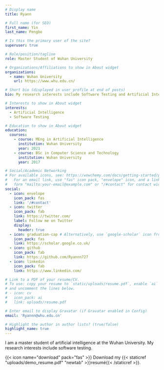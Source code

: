 ```yaml
---
# Display name
title: Ryann

# Full name (for SEO)
first_name: Yin
last_name: Pengbo

# Is this the primary user of the site?
superuser: true

# Role/position/tagline
role: Master Student of Wuhan University

# Organizations/Affiliations to show in About widget
organizations:
  - name: Wuhan University
    url: https://www.whu.edu.cn/

# Short bio (displayed in user profile at end of posts)
bio: My research interests include Software Testing and Artificial Intelligence.

# Interests to show in About widget
interests:
  - Artificial Intelligence
  - Software Testing

# Education to show in About widget
education:
  courses:
    - course: MEng in Artificial Intelligence
      institution: Wuhan University
      year: 2021
    - course: BSc in Computer Science and Technology
      institution: Wuhan University
      year: 2017

# Social/Academic Networking
# For available icons, see: https://wowchemy.com/docs/getting-started/page-builder/#icons
#   For an email link, use "fas" icon pack, "envelope" icon, and a link in the
#   form "mailto:your-email@example.com" or "/#contact" for contact widget.
social:
  - icon: envelope
    icon_pack: fas
    link: '/#contact'
  - icon: twitter
    icon_pack: fab
    link: https://twitter.com/
    label: Follow me on Twitter
    display:
      header: true
  - icon: graduation-cap # Alternatively, use `google-scholar` icon from `ai` icon pack
    icon_pack: fas
    link: https://scholar.google.co.uk/
  - icon: github
    icon_pack: fab
    link: https://github.com/Ryannn727
  - icon: linkedin
    icon_pack: fab
    link: https://www.linkedin.com/

# Link to a PDF of your resume/CV.
# To use: copy your resume to `static/uploads/resume.pdf`, enable `ai` icons in `params.yaml`,
# and uncomment the lines below.
# - icon: cv
#   icon_pack: ai
#   link: uploads/resume.pdf

# Enter email to display Gravatar (if Gravatar enabled in Config)
email: 'Ryannn@whu.edu.cn'

# Highlight the author in author lists? (true/false)
highlight_name: true
---
```


I am a master student of artificial intelligence at the Wuhan University. My research interests include software testing.

{{< icon name="download" pack="fas" >}} Download my {{< staticref "uploads/demo_resume.pdf" "newtab" >}}resumé{{< /staticref >}}.
